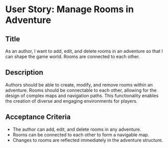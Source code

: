 
# User Story: Manage Rooms in Adventure

## Title
As an author, I want to add, edit, and delete rooms in an adventure so that I can shape the game world. Rooms are connected to each other.

## Description
Authors should be able to create, modify, and remove rooms within an adventure. Rooms should be connectable to each other, allowing for the design of complex maps and navigation paths. This functionality enables the creation of diverse and engaging environments for players.

## Acceptance Criteria
- The author can add, edit, and delete rooms in any adventure.
- Rooms can be connected to each other to form a navigable map.
- Changes to rooms are reflected immediately in the adventure structure.
